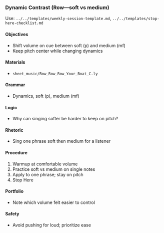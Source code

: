 ### Dynamic Contrast (Row—soft vs medium)

Use: `../../templates/weekly-session-template.md`, `../../templates/stop-here-checklist.md`

#### Objectives
- Shift volume on cue between soft (p) and medium (mf)
- Keep pitch center while changing dynamics

#### Materials
- `sheet_music/Row_Row_Row_Your_Boat_C.ly`

#### Grammar
- Dynamics, soft (p), medium (mf)

#### Logic
- Why can singing softer be harder to keep on pitch?

#### Rhetoric
- Sing one phrase soft then medium for a listener

#### Procedure
1) Warmup at comfortable volume
2) Practice soft vs medium on single notes
3) Apply to one phrase; stay on pitch
4) Stop Here

#### Portfolio
- Note which volume felt easier to control

#### Safety
- Avoid pushing for loud; prioritize ease

